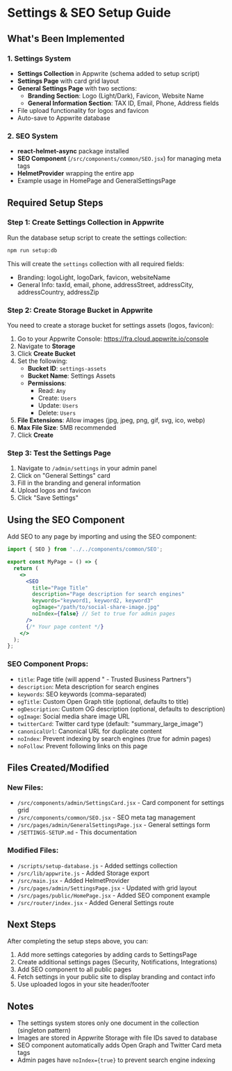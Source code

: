 # Settings & SEO Setup Guide

## What's Been Implemented

### 1. Settings System
- **Settings Collection** in Appwrite (schema added to setup script)
- **Settings Page** with card grid layout
- **General Settings Page** with two sections:
  - **Branding Section**: Logo (Light/Dark), Favicon, Website Name
  - **General Information Section**: TAX ID, Email, Phone, Address fields
- File upload functionality for logos and favicon
- Auto-save to Appwrite database

### 2. SEO System
- **react-helmet-async** package installed
- **SEO Component** (`/src/components/common/SEO.jsx`) for managing meta tags
- **HelmetProvider** wrapping the entire app
- Example usage in HomePage and GeneralSettingsPage

## Required Setup Steps

### Step 1: Create Settings Collection in Appwrite

Run the database setup script to create the settings collection:

```bash
npm run setup:db
```

This will create the `settings` collection with all required fields:
- Branding: logoLight, logoDark, favicon, websiteName
- General Info: taxId, email, phone, addressStreet, addressCity, addressCountry, addressZip

### Step 2: Create Storage Bucket in Appwrite

You need to create a storage bucket for settings assets (logos, favicon):

1. Go to your Appwrite Console: https://fra.cloud.appwrite.io/console
2. Navigate to **Storage**
3. Click **Create Bucket**
4. Set the following:
   - **Bucket ID**: `settings-assets`
   - **Bucket Name**: Settings Assets
   - **Permissions**:
     - Read: `Any`
     - Create: `Users`
     - Update: `Users`
     - Delete: `Users`
5. **File Extensions**: Allow images (jpg, jpeg, png, gif, svg, ico, webp)
6. **Max File Size**: 5MB recommended
7. Click **Create**

### Step 3: Test the Settings Page

1. Navigate to `/admin/settings` in your admin panel
2. Click on "General Settings" card
3. Fill in the branding and general information
4. Upload logos and favicon
5. Click "Save Settings"

## Using the SEO Component

Add SEO to any page by importing and using the SEO component:

```jsx
import { SEO } from '../../components/common/SEO';

export const MyPage = () => {
  return (
    <>
      <SEO
        title="Page Title"
        description="Page description for search engines"
        keywords="keyword1, keyword2, keyword3"
        ogImage="/path/to/social-share-image.jpg"
        noIndex={false} // Set to true for admin pages
      />
      {/* Your page content */}
    </>
  );
};
```

### SEO Component Props:

- `title`: Page title (will append " - Trusted Business Partners")
- `description`: Meta description for search engines
- `keywords`: SEO keywords (comma-separated)
- `ogTitle`: Custom Open Graph title (optional, defaults to title)
- `ogDescription`: Custom OG description (optional, defaults to description)
- `ogImage`: Social media share image URL
- `twitterCard`: Twitter card type (default: "summary_large_image")
- `canonicalUrl`: Canonical URL for duplicate content
- `noIndex`: Prevent indexing by search engines (true for admin pages)
- `noFollow`: Prevent following links on this page

## Files Created/Modified

### New Files:
- `/src/components/admin/SettingsCard.jsx` - Card component for settings grid
- `/src/components/common/SEO.jsx` - SEO meta tag management
- `/src/pages/admin/GeneralSettingsPage.jsx` - General settings form
- `/SETTINGS-SETUP.md` - This documentation

### Modified Files:
- `/scripts/setup-database.js` - Added settings collection
- `/src/lib/appwrite.js` - Added Storage export
- `/src/main.jsx` - Added HelmetProvider
- `/src/pages/admin/SettingsPage.jsx` - Updated with grid layout
- `/src/pages/public/HomePage.jsx` - Added SEO component example
- `/src/router/index.jsx` - Added General Settings route

## Next Steps

After completing the setup steps above, you can:

1. Add more settings categories by adding cards to SettingsPage
2. Create additional settings pages (Security, Notifications, Integrations)
3. Add SEO component to all public pages
4. Fetch settings in your public site to display branding and contact info
5. Use uploaded logos in your site header/footer

## Notes

- The settings system stores only one document in the collection (singleton pattern)
- Images are stored in Appwrite Storage with file IDs saved to database
- SEO component automatically adds Open Graph and Twitter Card meta tags
- Admin pages have `noIndex={true}` to prevent search engine indexing
